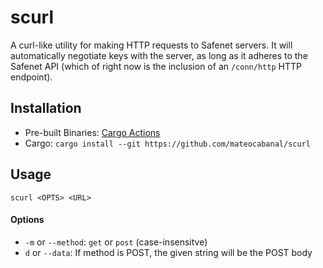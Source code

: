 # scurl
A curl-like utility for making HTTP requests to Safenet servers. It will automatically negotiate keys with the server, as long as it adheres to the Safenet API (which of right now is the inclusion of an `/conn/http` HTTP endpoint).

## Installation
- Pre-built Binaries: [Cargo Actions](https://github.com/mateocabanal/scurl/actions)
- Cargo: `cargo install --git https://github.com/mateocabanal/scurl`

## Usage
`scurl <OPTS> <URL>`
#### Options
- `-m` or `--method`: `get` or `post` (case-insensitve)
- `d` or `--data`: If method is POST, the given string will be the POST body
